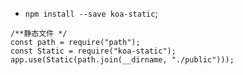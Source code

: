 * `npm install --save koa-static`;
```
/**静态文件 */
const path = require("path");
const Static = require("koa-static");
app.use(Static(path.join(__dirname, "./public")));

```